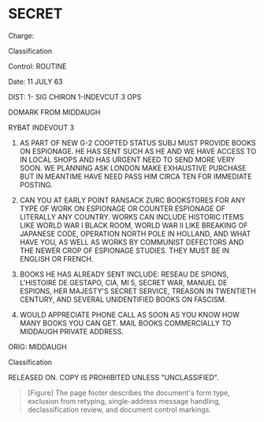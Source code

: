 # SECRET

Charge:

Classification

Control: ROUTINE

Date: 11 JULY 63

DIST: 1- SIG
CHIRON
1-INDEVCUT 3 OPS

DOMARK FROM MIDDAUGH

RYBAT INDEVOUT 3

1.  AS PART OF NEW G-2 COOPTED STATUS SUBJ MUST PROVIDE BOOKS ON ESPIONAGE. HE HAS SENT SUCH AS HE AND WE HAVE ACCESS TO IN LOCAL SHOPS AND HAS URGENT NEED TO SEND MORE VERY SOON. WE PLANNING ASK LONDON MAKE EXHAUSTIVE PURCHASE BUT IN MEANTIME HAVE NEED PASS HIM CIRCA TEN FOR IMMEDIATE POSTING.

2.  CAN YOU AT EARLY POINT RANSACK ZURC BOOKSTORES FOR ANY TYPE OF WORK ON ESPIONAGE OR COUNTER ESPIONAGE OF LITERALLY ANY COUNTRY. WORKS CAN INCLUDE HISTORIC ITEMS LIKE WORLD WAR I BLACK ROOM, WORLD WAR II LIKE BREAKING OF JAPANESE CODE, OPERATION NORTH POLE IN HOLLAND, AND WHAT HAVE YOU, AS WELL AS WORKS BY COMMUNIST DEFECTORS AND THE NEWER CROP OF ESPIONAGE STUDIES. THEY MUST BE IN ENGLISH OR FRENCH.

3.  BOOKS HE HAS ALREADY SENT INCLUDE: RESEAU DE SPIONS, L'HISTOIRE DE GESTAPO, CIA, MI 5, SECRET WAR, MANUEL DE ESPIONS, HER MAJESTY'S SECRET SERVICE, TREASON IN TWENTIETH CENTURY, AND SEVERAL UNIDENTIFIED BOOKS ON FASCISM.

4.  WOULD APPRECIATE PHONE CALL AS SOON AS YOU KNOW HOW MANY BOOKS YOU CAN GET. MAIL BOOKS COMMERCIALLY TO MIDDAUGH PRIVATE ADDRESS.

ORIG: MIDDAUGH

Classification

RELEASED ON. COPY IS PROHIBITED UNLESS "UNCLASSIFIED".

> [Figure] The page footer describes the document's form type, exclusion from retyping, single-address message handling, declassification review, and document control markings.
